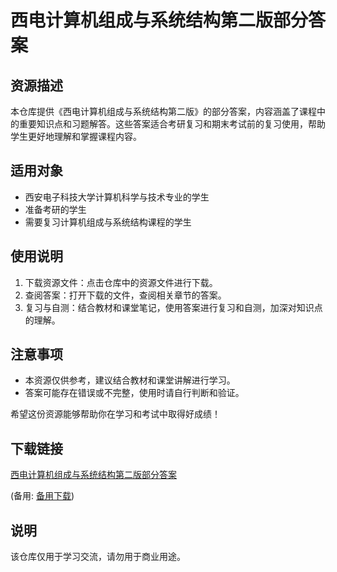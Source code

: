 # 西电计算机组成与系统结构第二版部分答案

## 资源描述

本仓库提供《西电计算机组成与系统结构第二版》的部分答案，内容涵盖了课程中的重要知识点和习题解答。这些答案适合考研复习和期末考试前的复习使用，帮助学生更好地理解和掌握课程内容。

## 适用对象

- 西安电子科技大学计算机科学与技术专业的学生
- 准备考研的学生
- 需要复习计算机组成与系统结构课程的学生

## 使用说明

1. 下载资源文件：点击仓库中的资源文件进行下载。
2. 查阅答案：打开下载的文件，查阅相关章节的答案。
3. 复习与自测：结合教材和课堂笔记，使用答案进行复习和自测，加深对知识点的理解。

## 注意事项

- 本资源仅供参考，建议结合教材和课堂讲解进行学习。
- 答案可能存在错误或不完整，使用时请自行判断和验证。

希望这份资源能够帮助你在学习和考试中取得好成绩！

## 下载链接
[西电计算机组成与系统结构第二版部分答案](https://pan.quark.cn/s/2f9f6cd3a379) 

(备用: [备用下载](https://pan.baidu.com/s/1VJ-TKzKKOECewtSQO6qa2A?pwd=1234))

## 说明

该仓库仅用于学习交流，请勿用于商业用途。
